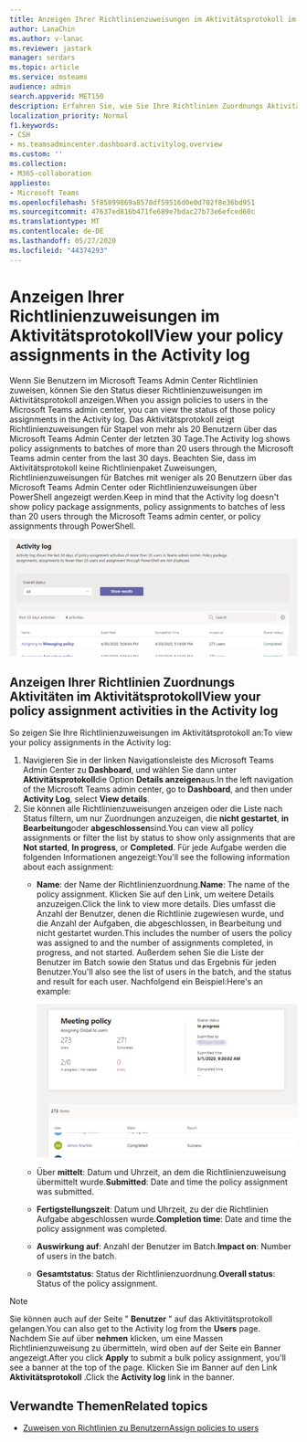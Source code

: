 ```yaml
---
title: Anzeigen Ihrer Richtlinienzuweisungen im Aktivitätsprotokoll im Microsoft Teams Admin Center
author: LanaChin
ms.author: v-lanac
ms.reviewer: jastark
manager: serdars
ms.topic: article
ms.service: msteams
audience: admin
search.appverid: MET150
description: Erfahren Sie, wie Sie Ihre Richtlinien Zuordnungs Aktivitäten im Aktivitätsprotokoll im Microsoft Teams Admin Center anzeigen.
localization_priority: Normal
f1.keywords:
- CSH
- ms.teamsadmincenter.dashboard.activitylog.overview
ms.custom: ''
ms.collection:
- M365-collaboration
appliesto:
- Microsoft Teams
ms.openlocfilehash: 5f85899869a8578df59516d0e0d702f8e36bd951
ms.sourcegitcommit: 47637ed816b471fe689e7bdac27b73e6efced60c
ms.translationtype: MT
ms.contentlocale: de-DE
ms.lasthandoff: 05/27/2020
ms.locfileid: "44374293"
---
```

# <a name="view-your-policy-assignments-in-the-activity-log"></a><span data-ttu-id="9e598-103">Anzeigen Ihrer Richtlinienzuweisungen im Aktivitätsprotokoll</span><span class="sxs-lookup"><span data-stu-id="9e598-103">View your policy assignments in the Activity log</span></span>

<span data-ttu-id="9e598-104">Wenn Sie Benutzern im Microsoft Teams Admin Center Richtlinien zuweisen, können Sie den Status dieser Richtlinienzuweisungen im Aktivitätsprotokoll anzeigen.</span><span class="sxs-lookup"><span data-stu-id="9e598-104">When you assign policies to users in the Microsoft Teams admin center, you can view the status of those policy assignments in the Activity log.</span></span> <span data-ttu-id="9e598-105">Das Aktivitätsprotokoll zeigt Richtlinienzuweisungen für Stapel von mehr als 20 Benutzern über das Microsoft Teams Admin Center der letzten 30 Tage.</span><span class="sxs-lookup"><span data-stu-id="9e598-105">The Activity log shows policy assignments to batches of more than 20 users through the Microsoft Teams admin center from the last 30 days.</span></span> <span data-ttu-id="9e598-106">Beachten Sie, dass im Aktivitätsprotokoll keine Richtlinienpaket Zuweisungen, Richtlinienzuweisungen für Batches mit weniger als 20 Benutzern über das Microsoft Teams Admin Center oder Richtlinienzuweisungen über PowerShell angezeigt werden.</span><span class="sxs-lookup"><span data-stu-id="9e598-106">Keep in mind that the Activity log doesn't show policy package assignments, policy assignments to batches of less than 20 users through the Microsoft Teams admin center, or policy assignments through PowerShell.</span></span>

![Screenshot der Seite "Aktivitätsprotokoll"](media/activity-log.png)

## <a name="view-your-policy-assignment-activities-in-the-activity-log"></a><span data-ttu-id="9e598-108">Anzeigen Ihrer Richtlinien Zuordnungs Aktivitäten im Aktivitätsprotokoll</span><span class="sxs-lookup"><span data-stu-id="9e598-108">View your policy assignment activities in the Activity log</span></span>

<span data-ttu-id="9e598-109">So zeigen Sie Ihre Richtlinienzuweisungen im Aktivitätsprotokoll an:</span><span class="sxs-lookup"><span data-stu-id="9e598-109">To view your policy assignments in the Activity log:</span></span>

1. <span data-ttu-id="9e598-110">Navigieren Sie in der linken Navigationsleiste des Microsoft Teams Admin Center zu **Dashboard**, und wählen Sie dann unter **Aktivitätsprotokoll**die Option **Details anzeigen**aus.</span><span class="sxs-lookup"><span data-stu-id="9e598-110">In the left navigation of the Microsoft Teams admin center, go to **Dashboard**, and then under **Activity Log**, select **View details**.</span></span>
2. <span data-ttu-id="9e598-111">Sie können alle Richtlinienzuweisungen anzeigen oder die Liste nach Status filtern, um nur Zuordnungen anzuzeigen, die **nicht gestartet**, **in Bearbeitung**oder **abgeschlossen**sind.</span><span class="sxs-lookup"><span data-stu-id="9e598-111">You can view all policy assignments or filter the list by status to show only assignments that are **Not started**, **In progress**, or **Completed**.</span></span> <span data-ttu-id="9e598-112">Für jede Aufgabe werden die folgenden Informationen angezeigt:</span><span class="sxs-lookup"><span data-stu-id="9e598-112">You'll see the following information about each assignment:</span></span>
    - <span data-ttu-id="9e598-113">**Name**: der Name der Richtlinienzuordnung.</span><span class="sxs-lookup"><span data-stu-id="9e598-113">**Name**: The name of the policy assignment.</span></span> <span data-ttu-id="9e598-114">Klicken Sie auf den Link, um weitere Details anzuzeigen.</span><span class="sxs-lookup"><span data-stu-id="9e598-114">Click the link to view more details.</span></span> <span data-ttu-id="9e598-115">Dies umfasst die Anzahl der Benutzer, denen die Richtlinie zugewiesen wurde, und die Anzahl der Aufgaben, die abgeschlossen, in Bearbeitung und nicht gestartet wurden.</span><span class="sxs-lookup"><span data-stu-id="9e598-115">This includes the number of users the policy was assigned to and the number of assignments completed, in progress, and not started.</span></span> <span data-ttu-id="9e598-116">Außerdem sehen Sie die Liste der Benutzer im Batch sowie den Status und das Ergebnis für jeden Benutzer.</span><span class="sxs-lookup"><span data-stu-id="9e598-116">You'll also see the list of users in the batch, and the status and result for each user.</span></span> <span data-ttu-id="9e598-117">Nachfolgend ein Beispiel:</span><span class="sxs-lookup"><span data-stu-id="9e598-117">Here's an example:</span></span>

        ![Screenshot des](media/activity-log-policy-assignment-detail.png)

    - <span data-ttu-id="9e598-119">Über **mittelt**: Datum und Uhrzeit, an dem die Richtlinienzuweisung übermittelt wurde.</span><span class="sxs-lookup"><span data-stu-id="9e598-119">**Submitted**: Date and time the policy assignment was submitted.</span></span>
    - <span data-ttu-id="9e598-120">**Fertigstellungszeit**: Datum und Uhrzeit, zu der die Richtlinien Aufgabe abgeschlossen wurde.</span><span class="sxs-lookup"><span data-stu-id="9e598-120">**Completion time**: Date and time the policy assignment was completed.</span></span>
    - <span data-ttu-id="9e598-121">**Auswirkung auf**: Anzahl der Benutzer im Batch.</span><span class="sxs-lookup"><span data-stu-id="9e598-121">**Impact on**: Number of users in the batch.</span></span>
    - <span data-ttu-id="9e598-122">**Gesamtstatus**: Status der Richtlinienzuordnung.</span><span class="sxs-lookup"><span data-stu-id="9e598-122">**Overall status**: Status of the policy assignment.</span></span>

> [!NOTE]
> <span data-ttu-id="9e598-123">Sie können auch auf der Seite " **Benutzer** " auf das Aktivitätsprotokoll gelangen.</span><span class="sxs-lookup"><span data-stu-id="9e598-123">You can also get to the Activity log from the **Users** page.</span></span> <span data-ttu-id="9e598-124">Nachdem Sie auf über **nehmen** klicken, um eine Massen Richtlinienzuweisung zu übermitteln, wird oben auf der Seite ein Banner angezeigt.</span><span class="sxs-lookup"><span data-stu-id="9e598-124">After you click **Apply** to submit a bulk policy assignment, you'll see a banner at the top of the page.</span></span> <span data-ttu-id="9e598-125">Klicken Sie im Banner auf den Link **Aktivitätsprotokoll** .</span><span class="sxs-lookup"><span data-stu-id="9e598-125">Click the **Activity log** link in the banner.</span></span>

## <a name="related-topics"></a><span data-ttu-id="9e598-126">Verwandte Themen</span><span class="sxs-lookup"><span data-stu-id="9e598-126">Related topics</span></span>

- [<span data-ttu-id="9e598-127">Zuweisen von Richtlinien zu Benutzern</span><span class="sxs-lookup"><span data-stu-id="9e598-127">Assign policies to users</span></span>](assign-policies.md)
